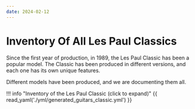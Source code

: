 ```yaml
---
date: 2024-02-12
---
```

# Inventory Of All Les Paul Classics

Since the first year of production, in 1989, the Les Paul Classic has been a popular model.
The Classic has been produced in different versions, and each one has its own unique features.

Different models have been produced, and we are documenting them all.

<!-- more -->

!!! info "Inventory of the Les Paul Classic (click to expand)"
    {{ read_yaml('./yml/generated_guitars_classic.yml')  }}
